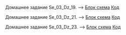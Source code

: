 Домашнее задание Se_03_Dz_19. --> [Блок схема](Se_03_Dz_19/diagram.drawio.png) [Код](Se_03_Dz_19/Program.cs)

Домашнее задание Se_03_Dz_21. --> [Блок схема](Se_03_Dz_21/diagram.drawio.png ) [Код](Se_03_Dz_21/Program.cs)

Домашнее задание Se_03_Dz_23. --> [Блок схема](Se_03_Dz_23/diagram.drawio.png) [Код](Se_03_Dz_23/Program.cs)